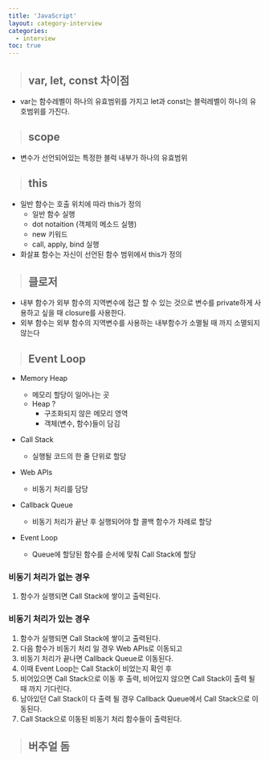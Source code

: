```yaml
---
title: 'JavaScript'
layout: category-interview
categories:
  - interview
toc: true
---
```


> ## var, let, const 차이점

- var는 함수레벨이 하나의 유효범위를 가지고 let과 const는 블럭레벨이 하나의 유호범위를 가진다.

> ## scope

- 변수가 선언되어있는 특정한 블럭 내부가 하나의 유효범위

> ## this

- 일반 함수는 호출 위치에 따라 this가 정의
  - 일반 함수 실행
  - dot notaition (객체의 메소드 실행)
  - new 키워드
  - call, apply, bind 실행
- 화살표 함수는 자신이 선언된 함수 범위에서 this가 정의

> ## 클로저

- 내부 함수가 외부 함수의 지역변수에 접근 할 수 있는 것으로 변수를 private하게 사용하고 싶을 때 closure를 사용한다.
- 외부 함수는 외부 함수의 지역변수를 사용하는 내부함수가 소멸될 때 까지 소멸되지 않는다

> ## Event Loop

- Memory Heap
  - 메모리 할당이 일어나는 곳
  - Heap ?
    - 구조화되지 않은 메모리 영역
    - 객체(변수, 함수)들이 담김
- Call Stack

  - 실행될 코드의 한 줄 단위로 할당

- Web APIs

  - 비동기 처리를 담당

- Callback Queue

  - 비동기 처리가 끝난 후 실행되어야 할 콜백 함수가 차례로 할당

- Event Loop
  - Queue에 할당된 함수를 순서에 맞춰 Call Stack에 할당

### 비동기 처리가 없는 경우

1. 함수가 실행되면 Call Stack에 쌓이고 출력된다.

### 비동기 처리가 있는 경우

1. 함수가 실행되면 Call Stack에 쌓이고 출력된다.
2. 다음 함수가 비동기 처리 일 경우 Web APIs로 이동되고
3. 비동기 처리가 끝나면 Callback Queue로 이동된다.
4. 이때 Event Loop는 Call Stack이 비었는지 확인 후
5. 비어있으면 Call Stack으로 이동 후 출력, 비어있지 않으면 Call Stack이 출력 될 때 까지 기다린다.
6. 남아있던 Call Stack이 다 출력 될 경우 Callback Queue에서 Call Stack으로 이동된다.
7. Call Stack으로 이동된 비동기 처리 함수들이 출력된다.

> ## 버추얼 돔
